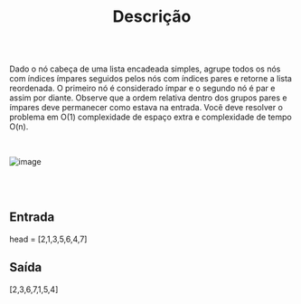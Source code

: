 <h1 align="center">Descrição</h1>
<br><br>

Dado o nó cabeça de uma lista encadeada simples, agrupe todos os nós com índices ímpares seguidos pelos nós com índices pares e retorne a lista reordenada. O primeiro nó é considerado ímpar e o segundo nó é par e assim por diante. Observe que a ordem relativa dentro dos grupos pares e ímpares deve permanecer como estava na entrada. Você deve resolver o problema em O(1) complexidade de espaço extra e complexidade de tempo O(n).

<br>

![image](https://user-images.githubusercontent.com/61806906/180613891-f0e259fb-6d41-46df-b938-30074ec05422.png)

<br> <br>
## Entrada
head = [2,1,3,5,6,4,7]
## Saída
[2,3,6,7,1,5,4]
